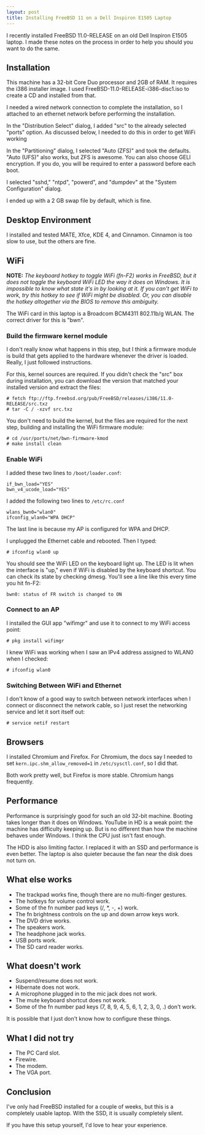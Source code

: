 ```yaml
---
layout: post
title: Installing FreeBSD 11 on a Dell Inspiron E1505 Laptop
---
```


I recently installed FreeBSD 11.0-RELEASE on an old Dell Inspiron E1505 laptop.
I made these notes on the process in order to help you should you want to do the same.

## Installation

This machine has a 32-bit Core Duo processor and 2GB of RAM.
It requires the i386 installer image.
I used FreeBSD-11.0-RELEASE-i386-disc1.iso to create a CD and installed from that.

I needed a wired network connection to complete the installation, so I attached to an ethernet network before performing the installation.

In the "Distribution Select" dialog, I added "src" to the already selected "ports" option.
As discussed below, I needed to do this in order to get WiFi working

In the "Partitioning" dialog, I selected "Auto (ZFS)" and took the defaults.
"Auto (UFS)" also works, but ZFS is awesome.
You can also choose GELI encryption.
If you do, you will be required to enter a password before each boot.

I selected "sshd," "ntpd", "powerd", and "dumpdev" at the "System Configuration" dialog.

I ended up with a 2 GB swap file by default, which is fine.

## Desktop Environment

I installed and tested MATE, Xfce, KDE 4, and Cinnamon.
Cinnamon is too slow to use, but the others are fine.

## WiFi

**NOTE:** _The keyboard hotkey to toggle WiFi (fn-F2) works in FreeBSD, but it does not toggle the keyboard WiFi LED the way it does on Windows.
It is impossible to know what state it's in by looking at it.
If you can't get WiFi to work, try this hotkey to see if WiFi might be disabled.
Or, you can disable the hotkey altogether via the BIOS to remove this ambiguity._

The WiFi card in this laptop is a Broadcom BCM4311 802.11b/g WLAN.
The correct driver for this is "bwn".

### Build the firmware kernel module

I don't really know what happens in this step, but I think a firmware module is build that gets applied to the hardware whenever the driver is loaded.
Really, I just followed instructions.

For this, kernel sources are required.
If you didn't check the "src" box during installation, you can download the version that matched your installed version and extract the files:

    # fetch ftp://ftp.freebsd.org/pub/FreeBSD/releases/i386/11.0-RELEASE/src.txz
    # tar -C / -xzvf src.txz

You don't need to build the kernel, but the files are required for the next step, building and installing the WiFi firmware module:

    # cd /usr/ports/net/bwn-firmware-kmod
    # make install clean

### Enable WiFi

I added these two lines to `/boot/loader.conf`:

    if_bwn_load="YES"
    bwn_v4_ucode_load="YES"

I added the following two lines to `/etc/rc.conf`

    wlans_bwn0="wlan0"
    ifconfig_wlan0="WPA DHCP"

The last line is because my AP is configured for WPA and DHCP.

I unplugged the Ethernet cable and rebooted.
Then I typed:

    # ifconfig wlan0 up

You should see the WiFi LED on the keyboard light up.
The LED is lit when the interface is "up," even if WiFi is disabled by the keyboard shortcut.
You can check its state by checking dmesg.
You'll see a line like this every time you hit fn-F2:

    bwn0: status of FR switch is changed to ON

### Connect to an AP

I installed the GUI app "wifimgr" and use it to connect to my WiFi access point:

    # pkg install wifimgr

I knew WiFi was working when I saw an IPv4 address assigned to WLAN0 when I checked:

    # ifconfig wlan0

### Switching Between WiFi and Ethernet

I don't know of a good way to switch between network interfaces when I connect or disconnect the network cable, so I just reset the networking service and let it sort itself out:

    # service netif restart

## Browsers

I installed Chromium and Firefox.
For Chromium, the docs say I needed to set `kern.ipc.shm_allow_removed=1` in `/etc/sysctl.conf`, so I did that.

Both work pretty well, but Firefox is more stable. Chromium hangs frequently.

## Performance

Performance is surprisingly good for such an old 32-bit machine.
Booting takes longer than it does on Windows.
YouTube in HD is a weak point: the machine has difficulty keeping up.
But is no different than how the machine behaves under Windows.
I think the CPU just isn't fast enough.

The HDD is also limiting factor.
I replaced it with an SSD and performance is even better.
The laptop is also quieter because the fan near the disk does not turn on.

## What else works

* The trackpad works fine, though there are no multi-finger gestures.
* The hotkeys for volume control work.
* Some of the fn number pad keys (/, *, -, +) work.
* The fn brightness controls on the up and down arrow keys work.
* The DVD drive works.
* The speakers work.
* The headphone jack works.
* USB ports work.
* The SD card reader works.

## What doesn't work

* Suspend/resume does not work.
* Hibernate does not work.
* A microphone plugged in to the mic jack does not work.
* The mute keyboard shortcut does not work.
* Some of the fn number pad keys (7, 8, 9, 4, 5, 6, 1, 2, 3, 0, .) don't work.

It is possible that I just don't know how to configure these things.

## What I did not try

* The PC Card slot.
* Firewire.
* The modem.
* The VGA port.

## Conclusion

I've only had FreeBSD installed for a couple of weeks, but this is a completely usable laptop.
With the SSD, it is usually completely silent.

If you have this setup yourself, I'd love to hear your experience.
